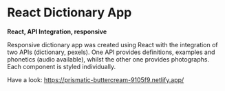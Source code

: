 # React Dictionary App

**React, API Integration, responsive**

Responsive dictionary app was created using React with the integration of two APIs (dictionary, pexels).
One API provides definitions, examples and phonetics (audio available), whilst the other one provides photographs.
Each component is styled individually.

Have a look: https://prismatic-buttercream-9105f9.netlify.app/
